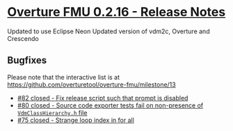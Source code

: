 
# [Overture FMU 0.2.16 - Release Notes](https://github.com/overturetool/overture-fmu/milestone/13)

Updated to use Eclipse Neon
Updated version of vdm2c, Overture and Crescendo

## Bugfixes

Please note that the interactive list is at <https://github.com/overturetool/overture-fmu/milestone/13>
* [#82 closed - Fix release script such that prompt is disabled](https://github.com/overturetool/overture-fmu/issues/82)
* [#80 closed - Source code exporter tests fail on non-presence of `VdmClassHierarchy.h` file](https://github.com/overturetool/overture-fmu/issues/80)
* [#75 closed - Strange loop index in for all](https://github.com/overturetool/overture-fmu/issues/75)
